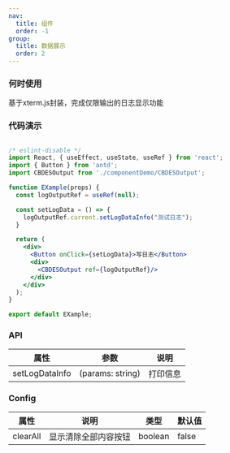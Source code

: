 ```yaml
---
nav:
  title: 组件
  order: -1
group:
  title: 数据展示
  order: 2
---
```


### 何时使用
基于xterm.js封装，完成仅限输出的日志显示功能

### 代码演示
```jsx

/* eslint-disable */
import React, { useEffect, useState, useRef } from 'react';
import { Button } from 'antd';
import CBDESOutput from './componentDemo/CBDESOutput';

function EXample(props) {
  const logOutputRef = useRef(null);

  const setLogData = () => {
    logOutputRef.current.setLogDataInfo("测试日志");
  }

  return (
    <div>
      <Button onClick={setLogData}>写日志</Button>
      <div>
        <CBDESOutput ref={logOutputRef}/>
      </div>
    </div>
  );
}

export default EXample;

```

### API

| 属性 | 参数 | 说明 |
| --- | --- | --- |
| setLogDataInfo | (params: string) | 打印信息 |

### Config

| 属性 | 说明 | 类型 | 默认值 |
| --- | --- | --- | --- |
| clearAll | 显示清除全部内容按钮 | boolean | false |
